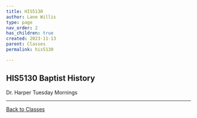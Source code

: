 ```yaml
---
title: HIS5130
author: Lane Willis
type: page
nav_order: 2
has_children: true
created: 2023-11-13
parent: Classes
permalink: his5130

---
```


## HIS5130 Baptist History

Dr. Harper
Tuesday Mornings

---

[Back to Classes](/notes/classes)